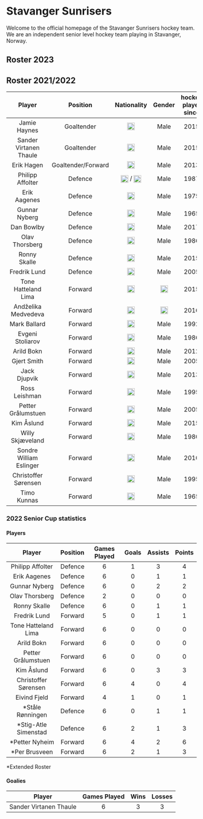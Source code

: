 # Stavanger Sunrisers
Welcome to the official homepage of the Stavanger Sunrisers hockey team. We are an independent senior level hockey team playing in Stavanger, Norway.

## Roster 2023

## Roster 2021/2022

|Player|Position|Nationality|Gender|hockey player since| 
|:-:|:-:|:-:|:-:|:-:|
|Jamie Haynes|Goaltender|<img class="emoji" title="UK" alt=":uk:" src="https://camo.githubusercontent.com/7a5437b81e4796126f9699bd4ab51324c9c1e309219f06ad763cd3cf645a858b/68747470733a2f2f6769746875622e6769746875626173736574732e636f6d2f696d616765732f69636f6e732f656d6f6a692f756e69636f64652f31663165632d31663165372e706e67" height="20" width="20" align="absmiddle" data-canonical-src="https://github.githubassets.com/images/icons/emoji/unicode/1f1ec-1f1e7.png">|Male|2015|
|Sander Virtanen Thaule|Goaltender|<img class="emoji" title="Finland" alt=":finland:" src="https://camo.githubusercontent.com/aa62e1495b981f2771fffc2a90c0f9da082107f50330aceeedecb2bb9d5c356f/68747470733a2f2f6769746875622e6769746875626173736574732e636f6d2f696d616765732f69636f6e732f656d6f6a692f756e69636f64652f31663165622d31663165652e706e67" height="20" width="20" align="absmiddle" data-canonical-src="https://github.githubassets.com/images/icons/emoji/unicode/1f1eb-1f1ee.png">|Male|2015|
|Erik Hagen|Goaltender/Forward|<img class="emoji" title="Norway" alt="norway" src="https://camo.githubusercontent.com/a9d5f7235faa8c9b3ae5ac21a719c9e415705c947fdac0894691ec46510a8324/68747470733a2f2f6769746875622e6769746875626173736574732e636f6d2f696d616765732f69636f6e732f656d6f6a692f756e69636f64652f31663166332d31663166342e706e67" height="20" width="20" align="absmiddle" data-canonical-src="https://github.githubassets.com/images/icons/emoji/unicode/1f1f3-1f1f4.png">|Male|2013|
|Philipp Affolter|Defence|<img class="emoji" title="Switzerland" alt="Switzerland" src="https://camo.githubusercontent.com/1ff178b92c3eb7b2faafc71a3df4632c86cfb0f3f322c64cd3fb487f4275a127/68747470733a2f2f6769746875622e6769746875626173736574732e636f6d2f696d616765732f69636f6e732f656d6f6a692f756e69636f64652f31663165382d31663165642e706e67" height="20" width="20" align="absmiddle" data-canonical-src="https://github.githubassets.com/images/icons/emoji/unicode/1f1e8-1f1ed.png"> / <img class="emoji" title="Canada" alt=":canada:" src="https://camo.githubusercontent.com/1f59de4c7f759afa10dd6437bcaaae3b29871805c39ac89a8652385c7cb9a9b7/68747470733a2f2f6769746875622e6769746875626173736574732e636f6d2f696d616765732f69636f6e732f656d6f6a692f756e69636f64652f31663165382d31663165362e706e67" height="20" width="20" align="absmiddle" data-canonical-src="https://github.githubassets.com/images/icons/emoji/unicode/1f1e8-1f1e6.png">|Male|1987|
|Erik Aagenes|Defence|<img class="emoji" title="Norway" alt="Norway" src="https://camo.githubusercontent.com/a9d5f7235faa8c9b3ae5ac21a719c9e415705c947fdac0894691ec46510a8324/68747470733a2f2f6769746875622e6769746875626173736574732e636f6d2f696d616765732f69636f6e732f656d6f6a692f756e69636f64652f31663166332d31663166342e706e67" height="20" width="20" align="absmiddle" data-canonical-src="https://github.githubassets.com/images/icons/emoji/unicode/1f1f3-1f1f4.png">|Male|1975|
|Gunnar Nyberg|Defence|<img class="emoji" title="Sweden" alt=":sweden:" src="https://camo.githubusercontent.com/cea00b40c4a497004cc7431747cfb6762c4e3642d9dbf56d3ce788c78a92f360/68747470733a2f2f6769746875622e6769746875626173736574732e636f6d2f696d616765732f69636f6e732f656d6f6a692f756e69636f64652f31663166382d31663165612e706e67" height="20" width="20" align="absmiddle" data-canonical-src="https://github.githubassets.com/images/icons/emoji/unicode/1f1f8-1f1ea.png">|Male|1965|
|Dan Bowlby|Defence|<img class="emoji" title="UK" alt=":uk:" src="https://camo.githubusercontent.com/7a5437b81e4796126f9699bd4ab51324c9c1e309219f06ad763cd3cf645a858b/68747470733a2f2f6769746875622e6769746875626173736574732e636f6d2f696d616765732f69636f6e732f656d6f6a692f756e69636f64652f31663165632d31663165372e706e67" height="20" width="20" align="absmiddle" data-canonical-src="https://github.githubassets.com/images/icons/emoji/unicode/1f1ec-1f1e7.png">|Male|2017|
|Olav Thorsberg|Defence|<img class="emoji" title="Norway" alt="Norway" src="https://camo.githubusercontent.com/a9d5f7235faa8c9b3ae5ac21a719c9e415705c947fdac0894691ec46510a8324/68747470733a2f2f6769746875622e6769746875626173736574732e636f6d2f696d616765732f69636f6e732f656d6f6a692f756e69636f64652f31663166332d31663166342e706e67" height="20" width="20" align="absmiddle" data-canonical-src="https://github.githubassets.com/images/icons/emoji/unicode/1f1f3-1f1f4.png">|Male|1986|
|Ronny Skalle|Defence|<img class="emoji" title="Norway" alt="Norway" src="https://camo.githubusercontent.com/a9d5f7235faa8c9b3ae5ac21a719c9e415705c947fdac0894691ec46510a8324/68747470733a2f2f6769746875622e6769746875626173736574732e636f6d2f696d616765732f69636f6e732f656d6f6a692f756e69636f64652f31663166332d31663166342e706e67" height="20" width="20" align="absmiddle" data-canonical-src="https://github.githubassets.com/images/icons/emoji/unicode/1f1f3-1f1f4.png">|Male|2015|
|Fredrik Lund|Defence|<img class="emoji" title="Norway" alt="Norway" src="https://camo.githubusercontent.com/a9d5f7235faa8c9b3ae5ac21a719c9e415705c947fdac0894691ec46510a8324/68747470733a2f2f6769746875622e6769746875626173736574732e636f6d2f696d616765732f69636f6e732f656d6f6a692f756e69636f64652f31663166332d31663166342e706e67" height="20" width="20" align="absmiddle" data-canonical-src="https://github.githubassets.com/images/icons/emoji/unicode/1f1f3-1f1f4.png">|Male|2005|
|Tone Hatteland Lima|Forward|<img class="emoji" title="Norway" alt="Norway" src="https://camo.githubusercontent.com/a9d5f7235faa8c9b3ae5ac21a719c9e415705c947fdac0894691ec46510a8324/68747470733a2f2f6769746875622e6769746875626173736574732e636f6d2f696d616765732f69636f6e732f656d6f6a692f756e69636f64652f31663166332d31663166342e706e67" height="20" width="20" align="absmiddle" data-canonical-src="https://github.githubassets.com/images/icons/emoji/unicode/1f1f3-1f1f4.png">|<img class="emoji" title="Female" alt=":woman:" src="https://camo.githubusercontent.com/622881f05ffbec6d4547b7ff2782a32d67df70f9eadea1e22ef2bdc02b1833df/68747470733a2f2f6769746875622e6769746875626173736574732e636f6d2f696d616765732f69636f6e732f656d6f6a692f756e69636f64652f31663436392e706e67" height="20" width="20" align="absmiddle" data-canonical-src="https://github.githubassets.com/images/icons/emoji/unicode/1f469.png">|2015|
|Andželika Medvedeva|Forward|<img class="emoji" title="Lithuania" alt=":lithuania:" src="https://camo.githubusercontent.com/7bae7abf49e545b765135f30f7712e13b100c8217d4ee47ffb8eb3f83e482bf1/68747470733a2f2f6769746875622e6769746875626173736574732e636f6d2f696d616765732f69636f6e732f656d6f6a692f756e69636f64652f31663166312d31663166392e706e67" height="20" width="20" align="absmiddle" data-canonical-src="https://github.githubassets.com/images/icons/emoji/unicode/1f1f1-1f1f9.png">|<img class="emoji" title="Female" alt=":woman:" src="https://camo.githubusercontent.com/622881f05ffbec6d4547b7ff2782a32d67df70f9eadea1e22ef2bdc02b1833df/68747470733a2f2f6769746875622e6769746875626173736574732e636f6d2f696d616765732f69636f6e732f656d6f6a692f756e69636f64652f31663436392e706e67" height="20" width="20" align="absmiddle" data-canonical-src="https://github.githubassets.com/images/icons/emoji/unicode/1f469.png">|2016|
|Mark Ballard|Forward|<img class="emoji" title="Canada" alt=":canada:" src="https://camo.githubusercontent.com/1f59de4c7f759afa10dd6437bcaaae3b29871805c39ac89a8652385c7cb9a9b7/68747470733a2f2f6769746875622e6769746875626173736574732e636f6d2f696d616765732f69636f6e732f656d6f6a692f756e69636f64652f31663165382d31663165362e706e67" height="20" width="20" align="absmiddle" data-canonical-src="https://github.githubassets.com/images/icons/emoji/unicode/1f1e8-1f1e6.png">|Male|1992|
|Evgeni Stoliarov|Forward|<img class="emoji" title="Russia" alt=":ru:" src="https://camo.githubusercontent.com/441f7a9c1fe5337c9b6b31d1bca465cc9d402b01db38849c6e28e8eaf69f757c/68747470733a2f2f6769746875622e6769746875626173736574732e636f6d2f696d616765732f69636f6e732f656d6f6a692f756e69636f64652f31663166372d31663166612e706e67" height="20" width="20" align="absmiddle" data-canonical-src="https://github.githubassets.com/images/icons/emoji/unicode/1f1f7-1f1fa.png">|Male|1986|
|Arild Bokn|Forward|<img class="emoji" title="Norway" alt="norway" src="https://camo.githubusercontent.com/a9d5f7235faa8c9b3ae5ac21a719c9e415705c947fdac0894691ec46510a8324/68747470733a2f2f6769746875622e6769746875626173736574732e636f6d2f696d616765732f69636f6e732f656d6f6a692f756e69636f64652f31663166332d31663166342e706e67" height="20" width="20" align="absmiddle" data-canonical-src="https://github.githubassets.com/images/icons/emoji/unicode/1f1f3-1f1f4.png">|Male|2012|
|Gjert Smith|Forward|<img class="emoji" title="Norway" alt="norway" src="https://camo.githubusercontent.com/a9d5f7235faa8c9b3ae5ac21a719c9e415705c947fdac0894691ec46510a8324/68747470733a2f2f6769746875622e6769746875626173736574732e636f6d2f696d616765732f69636f6e732f656d6f6a692f756e69636f64652f31663166332d31663166342e706e67" height="20" width="20" align="absmiddle" data-canonical-src="https://github.githubassets.com/images/icons/emoji/unicode/1f1f3-1f1f4.png">|Male|2005|
|Jack Djupvik|Forward|<img class="emoji" title="Norway:" alt="norway" src="https://camo.githubusercontent.com/a9d5f7235faa8c9b3ae5ac21a719c9e415705c947fdac0894691ec46510a8324/68747470733a2f2f6769746875622e6769746875626173736574732e636f6d2f696d616765732f69636f6e732f656d6f6a692f756e69636f64652f31663166332d31663166342e706e67" height="20" width="20" align="absmiddle" data-canonical-src="https://github.githubassets.com/images/icons/emoji/unicode/1f1f3-1f1f4.png">|Male|2013|
|Ross Leishman|Forward|<img class="emoji" title="UK" alt=":uk:" src="https://camo.githubusercontent.com/7a5437b81e4796126f9699bd4ab51324c9c1e309219f06ad763cd3cf645a858b/68747470733a2f2f6769746875622e6769746875626173736574732e636f6d2f696d616765732f69636f6e732f656d6f6a692f756e69636f64652f31663165632d31663165372e706e67" height="20" width="20" align="absmiddle" data-canonical-src="https://github.githubassets.com/images/icons/emoji/unicode/1f1ec-1f1e7.png">|Male|1995|
|Petter Grålumstuen|Forward|<img class="emoji" title="Norway" alt="norway" src="https://camo.githubusercontent.com/a9d5f7235faa8c9b3ae5ac21a719c9e415705c947fdac0894691ec46510a8324/68747470733a2f2f6769746875622e6769746875626173736574732e636f6d2f696d616765732f69636f6e732f656d6f6a692f756e69636f64652f31663166332d31663166342e706e67" height="20" width="20" align="absmiddle" data-canonical-src="https://github.githubassets.com/images/icons/emoji/unicode/1f1f3-1f1f4.png">|Male|2005|
|Kim Åslund|Forward|<img class="emoji" title="Sweden" alt=":sweden:" src="https://camo.githubusercontent.com/cea00b40c4a497004cc7431747cfb6762c4e3642d9dbf56d3ce788c78a92f360/68747470733a2f2f6769746875622e6769746875626173736574732e636f6d2f696d616765732f69636f6e732f656d6f6a692f756e69636f64652f31663166382d31663165612e706e67" height="20" width="20" align="absmiddle" data-canonical-src="https://github.githubassets.com/images/icons/emoji/unicode/1f1f8-1f1ea.png">|Male|2015|
|Willy Skjæveland|Forward|<img class="emoji" title="Norway" alt="norway" src="https://camo.githubusercontent.com/a9d5f7235faa8c9b3ae5ac21a719c9e415705c947fdac0894691ec46510a8324/68747470733a2f2f6769746875622e6769746875626173736574732e636f6d2f696d616765732f69636f6e732f656d6f6a692f756e69636f64652f31663166332d31663166342e706e67" height="20" width="20" align="absmiddle" data-canonical-src="https://github.githubassets.com/images/icons/emoji/unicode/1f1f3-1f1f4.png">|Male|1980|
|Sondre William Eslinger|Forward|<img class="emoji" title="Norway" alt="norway" src="https://camo.githubusercontent.com/a9d5f7235faa8c9b3ae5ac21a719c9e415705c947fdac0894691ec46510a8324/68747470733a2f2f6769746875622e6769746875626173736574732e636f6d2f696d616765732f69636f6e732f656d6f6a692f756e69636f64652f31663166332d31663166342e706e67" height="20" width="20" align="absmiddle" data-canonical-src="https://github.githubassets.com/images/icons/emoji/unicode/1f1f3-1f1f4.png">|Male|2010|
|Christoffer Sørensen|Forward|<img class="emoji" title="Denmark" alt=":denmark:" src="https://camo.githubusercontent.com/6e9669d0cacaef392d3b02b619a658e7a54aaa250e9aa16d994bad2e41855b09/68747470733a2f2f6769746875622e6769746875626173736574732e636f6d2f696d616765732f69636f6e732f656d6f6a692f756e69636f64652f31663165392d31663166302e706e67" height="20" width="20" align="absmiddle" data-canonical-src="https://github.githubassets.com/images/icons/emoji/unicode/1f1e9-1f1f0.png">|Male|1995|
|Timo Kunnas|Forward|<img class="emoji" title="Finland" alt=":finland:" src="https://camo.githubusercontent.com/aa62e1495b981f2771fffc2a90c0f9da082107f50330aceeedecb2bb9d5c356f/68747470733a2f2f6769746875622e6769746875626173736574732e636f6d2f696d616765732f69636f6e732f656d6f6a692f756e69636f64652f31663165622d31663165652e706e67" height="20" width="20" align="absmiddle" data-canonical-src="https://github.githubassets.com/images/icons/emoji/unicode/1f1eb-1f1ee.png">|Male|1965|

### 2022 Senior Cup statistics 

#### Players

|Player|Position|Games Played|Goals|Assists|Points|
|:-:|:-:|:-:|:-:|:-:|:-:|
|Philipp Affolter|Defence|6|1|3|4|
|Erik Aagenes|Defence|6|0|1|1|
|Gunnar Nyberg|Defence|6|0|2|2|
|Olav Thorsberg|Defence|2|0|0|0|
|Ronny Skalle|Defence|6|0|1|1|
|Fredrik Lund|Forward|5|0|1|1|
|Tone Hatteland Lima|Forward|6|0|0|0|
|Arild Bokn|Forward|6|0|0|0|
|Petter Grålumstuen|Forward|6|0|0|0|
|Kim Åslund|Forward|6|0|3|3|
|Christoffer Sørensen|Forward|6|4|0|4|
|Eivind Fjeld|Forward|4|1|0|1|
|*Ståle Rønningen|Defence|6|0|1|1|
|*Stig-Atle Simenstad|Defence|6|2|1|3|
|*Petter Nyheim|Forward|6|4|2|6|
|*Per Brusveen|Forward|6|2|1|3|

*Extended Roster

#### Goalies

|Player|Games Played|Wins|Losses|
|:-:|:-:|:-:|:-:|
|Sander Virtanen Thaule|6|3|3|
